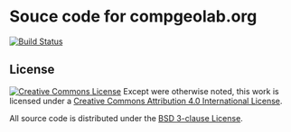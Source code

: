 # Souce code for compgeolab.org

[![Build Status](https://img.shields.io/travis/compgeolab/website/master.svg?style=flat-square)](https://travis-ci.org/compgeolab/website)


## License

[![Creative Commons
License](https://i.creativecommons.org/l/by/4.0/88x31.png)](http://creativecommons.org/licenses/by/4.0/)
Except were otherwise noted, this work is licensed under a
[Creative Commons Attribution 4.0 International
License](http://creativecommons.org/licenses/by/4.0/).

All source code is distributed under the [BSD 3-clause
License](https://opensource.org/licenses/BSD-3-Clause).

